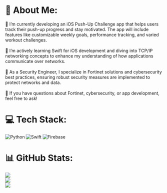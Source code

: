 # 💫 About Me:
🔭 I’m currently developing an iOS Push-Up Challenge app that helps users track their push-up progress and stay motivated. The app will include features like customizable weekly goals, performance tracking, and varied workout challenges.<br><br>🌱 I’m actively learning Swift for iOS development and diving into TCP/IP networking concepts to enhance my understanding of how applications communicate over networks.<br><br>🔐 As a Security Engineer, I specialize in Fortinet solutions and cybersecurity best practices, ensuring robust security measures are implemented to protect networks and data.<br><br>💬 If you have questions about Fortinet, cybersecurity, or app development, feel free to ask!


# 💻 Tech Stack:
![Python](https://img.shields.io/badge/python-3670A0?style=for-the-badge&logo=python&logoColor=ffdd54) ![Swift](https://img.shields.io/badge/swift-F54A2A?style=for-the-badge&logo=swift&logoColor=white) ![Firebase](https://img.shields.io/badge/firebase-%23039BE5.svg?style=for-the-badge&logo=firebase)
# 📊 GitHub Stats:
![](https://github-readme-stats.vercel.app/api?username=nickstudi99&theme=dark&hide_border=false&include_all_commits=false&count_private=true)<br/>
![](https://github-readme-streak-stats.herokuapp.com/?user=nickstudi99&theme=dark&hide_border=false)<br/>
![](https://github-readme-stats.vercel.app/api/top-langs/?username=nickstudi99&theme=dark&hide_border=false&include_all_commits=false&count_private=true&layout=compact)

<!-- Proudly created with GPRM ( https://gprm.itsvg.in ) -->
